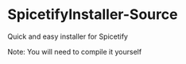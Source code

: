 # SpicetifyInstaller-Source
Quick and easy installer for Spicetify

Note: You will need to compile it yourself
